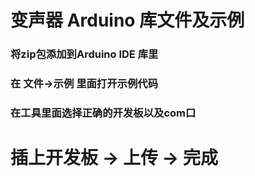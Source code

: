 # 变声器 Arduino 库文件及示例
### 将zip包添加到Arduino IDE 库里
### 在 文件→示例 里面打开示例代码
### 在工具里面选择正确的开发板以及com口
# 插上开发板 → 上传 → 完成
